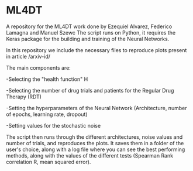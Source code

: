 # ML4DT
A repository for the ML4DT work done by Ezequiel Alvarez, Federico Lamagna and Manuel Szewc
The script runs on Python, it requires the Keras package for the building and training of the Neural Networks. 
 
In this repository we include the necessary files to reproduce plots present in article /arxiv-id/

The main components are:

-Selecting the "health function" H

-Selecting the number of drug trials and patients for the Regular Drug Therapy (RDT)

-Setting the hyperparameters of the Neural Network (Architecture, number of epochs, learning rate, dropout)

-Setting values for the stochastic noise 

The script then runs through the different architectures, noise values and number of trials, and reproduces the plots. It saves them in a folder of the user's choice, along with a log file where you can see the best performing methods, along with the values of the different tests (Spearman Rank correlation R, mean squared error). 

